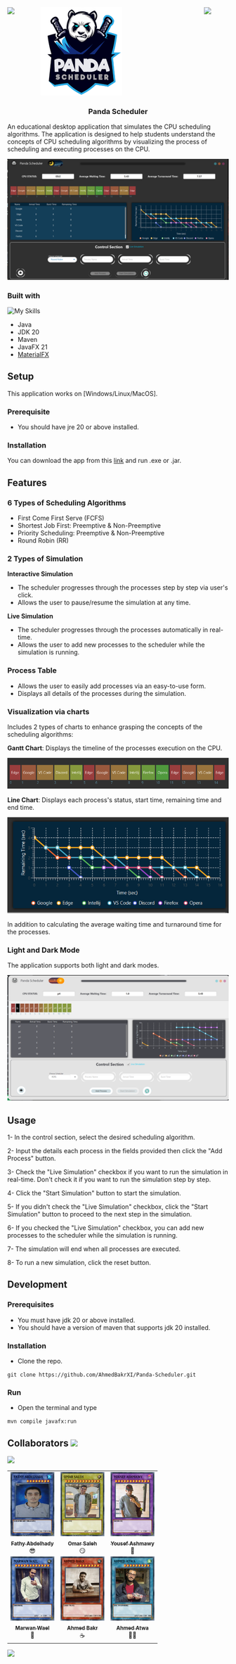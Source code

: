 
<div style="display: flex; justify-content: space-between;">
  <img src="https://github.com/AhmedBakrXI/Panda-Scheduler/assets/114930002/05b07571-a558-43c5-ac40-fb0be0415860" width="22%" style="margin-right: 20px;">
  <a href="https://github.com/AhmedBakrXI/Panda-Scheduler">
    <img src="https://github.com/AhmedBakrXI/Panda-Scheduler/blob/main/src%2Fmain%2Fresources%2Fcom%2Fos%2Fcpu_scheduler%2Fassets%2Flogo.png" width="50%">
  </a>
  <img src="https://github.com/AhmedBakrXI/Panda-Scheduler/assets/114930002/05b07571-a558-43c5-ac40-fb0be0415860" width="22%">
</div>



<h3 align="center"> Panda Scheduler </h3>

An educational desktop application that simulates the CPU scheduling algorithms. The application is designed to help students understand the concepts of CPU scheduling algorithms by visualizing the process of scheduling and executing processes on the CPU.

![](./docs/mainimage.png)

### Built with
![My Skills](https://skillicons.dev/icons?i=java,maven)
- Java
- JDK 20
- Maven
- JavaFX 21
- [MaterialFX](https://github.com/palexdev/MaterialFX)

## Setup
This application works on [Windows/Linux/MacOS].

### Prerequisite
- You should have jre 20 or above installed.

### Installation

You can download the app from this [link](https://drive.google.com/drive/folders/1G21NE5N9AGt7oIYzIMnOConbIEMn5A6f?usp=sharing) and run .exe or .jar.

## Features

### 6 Types of Scheduling Algorithms

- First Come First Serve (FCFS)
- Shortest Job First: Preemptive & Non-Preemptive
- Priority Scheduling: Preemptive & Non-Preemptive
- Round Robin (RR)
    
### 2 Types of Simulation

**Interactive Simulation**

- The scheduler progresses through the processes step by step via user's click.
- Allows the user to pause/resume the simulation at any time.

**Live Simulation**

- The scheduler progresses through the processes automatically in real-time.
- Allows the user to add new processes to the scheduler while the simulation is running.

### Process Table

- Allows the user to easily add processes via an easy-to-use form.
- Displays all details of the processes during the simulation.

### Visualization via charts

Includes 2 types of charts to enhance grasping the concepts of the scheduling algorithms:

**Gantt Chart**: Displays the timeline of the processes execution on the CPU.

![](./docs/ganttchart.png)

**Line Chart**: Displays each process's status, start time, remaining time and end time.

![](./docs/linechart.png)

In addition to calculating the average waiting time and turnaround time for the processes.

### Light and Dark Mode

The application supports both light and dark modes.

![](./docs/lightmode.png)

## Usage

1- In the control section, select the desired scheduling algorithm.

2- Input the details each process in the fields provided then click the "Add Process" button.

3- Check the "Live Simulation" checkbox if you want to run the simulation in real-time. Don't check it if you want to run the simulation step by step.

4- Click the "Start Simulation" button to start the simulation.

5- If you didn't check the "Live Simulation" checkbox, click the "Start Simulation" button to proceed to the next step in the simulation.

6- If you checked the "Live Simulation" checkbox, you can add new processes to the scheduler while the simulation is running.

7- The simulation will end when all processes are executed.

8- To run a new simulation, click the reset button.


## Development

### Prerequisites

- You must have jdk 20 or above installed.
- You should have a version of maven that supports jdk 20 installed.

### Installation

- Clone the repo.
```
git clone https://github.com/AhmedBakrXI/Panda-Scheduler.git
```

### Run

- Open the terminal and type
```
mvn compile javafx:run
```


## Collaborators <img src="https://user-images.githubusercontent.com/74038190/214644145-264f4759-7633-441e-9d67-d8dda9d50d26.gif" width="70">

<img src="https://user-images.githubusercontent.com/74038190/212284100-561aa473-3905-4a80-b561-0d28506553ee.gif">
<table align="center">
  <tbody>
    <tr>
      <td align="center" valign="top" width="33.33%"><a href="https://github.com/FathyAbdlhady"><img src="https://github.com/AhmedBakrXI/Panda-Scheduler/blob/main/src/main/resources/com/os/cpu_scheduler/cards/FATHY%20ABDELHADY.jpeg" width="100px;" alt="Fathy"/><br /><sub><b>Fathy Abdelhady</b></sub></a><br />😎</td>
      <td align="center" valign="top" width="33.33%"><a href="https://github.com/MrMariodude"><img src="https://github.com/AhmedBakrXI/Panda-Scheduler/blob/main/src/main/resources/com/os/cpu_scheduler/cards/OMAR%20SALEH.jpeg" width="100px;" alt="OS"/><br /><sub><b>Omar Saleh</b></sub></a><br />😏</td>
      <td align="center" valign="top" width="33.33%"><a href="https://github.com/youssefashmawy"><img src="https://github.com/AhmedBakrXI/Panda-Scheduler/blob/main/src/main/resources/com/os/cpu_scheduler/cards/YOUSEF%20ASHMAWY.jpeg" width="100px;" alt="Ashmawy"/><br /><sub><b>Yousef Ashmawy</b></sub></a><br />🐍</td>
    </tr>
    <tr>
      <td align="center" valign="top" width="33.33%"><a href="https://github.com/waelmarwan7"><img src="https://github.com/AhmedBakrXI/Panda-Scheduler/blob/main/src/main/resources/com/os/cpu_scheduler/cards/MARWAN%20WAEL.jpeg" width="100px;" alt="Marwan Wael"/><br /><sub><b>Marwan Wael</b></sub></a><br />🤨</td>
      <td align="center" valign="top" width="33.33%"><a href="https://github.com/AhmedBakrXI"><img src="https://github.com/AhmedBakrXI/Panda-Scheduler/blob/main/src/main/resources/com/os/cpu_scheduler/cards/AHMED%20BAKR.jpeg" width="100px;" alt="Bakr"/><br /><sub><b>Ahmed Bakr</b></sub></a><br />☕</td>
      <td align="center" valign="top" width="33.33%"><a href="https://github.com/Deadreyo"><img src="https://github.com/AhmedBakrXI/Panda-Scheduler/blob/main/src/main/resources/com/os/cpu_scheduler/cards/AHMED%20ATWA.jpeg" width="100px;" alt="Atwa"/><br /><sub><b>Ahmed Atwa</b></sub></a><br />🐱‍👤</td>
    </tr>
  </tbody>
</table>
<img src="https://user-images.githubusercontent.com/74038190/212284100-561aa473-3905-4a80-b561-0d28506553ee.gif">
